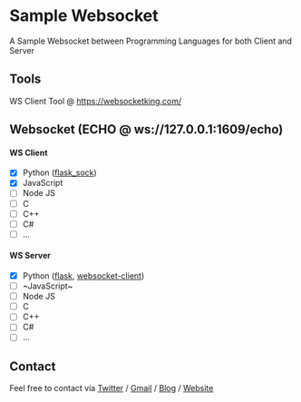 # Sample Websocket

A Sample Websocket between Programming Languages for both Client and Server

## Tools

WS Client Tool @ <https://websocketking.com/>

## Websocket (ECHO @ ws://127.0.0.1:1609/echo)

#### WS Client
- [x] Python ([flask_sock](server/python/flask_sock))
- [x] JavaScript
- [ ] Node JS
- [ ] C
- [ ] C++
- [ ] C#
- [ ] ...

#### WS Server
- [x] Python ([flask](client/python/flask), [websocket-client](client/python/websocket-client))
- [ ] ~JavaScript~
- [ ] Node JS
- [ ] C
- [ ] C++
- [ ] C#
- [ ] ...

## Contact

Feel free to contact via [Twitter](https://twitter.com/vic4key) / [Gmail](mailto:vic4key@gmail.com) / [Blog](https://blog.vic.onl/) / [Website](https://vic.onl/)
